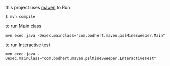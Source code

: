 this project uses [maven](https://maven.apache.org/) to Run

```
$ mvn compile
```

to run Main class

```
mvn exec:java -Dexec.mainClass="com.bodhert.maven.pslMineSweeper.Main"
```

to run Interactive test
```
mvn exec:java -Dexec.mainClass="com.bodhert.maven.pslMineSweeper.InteractiveTest"
```